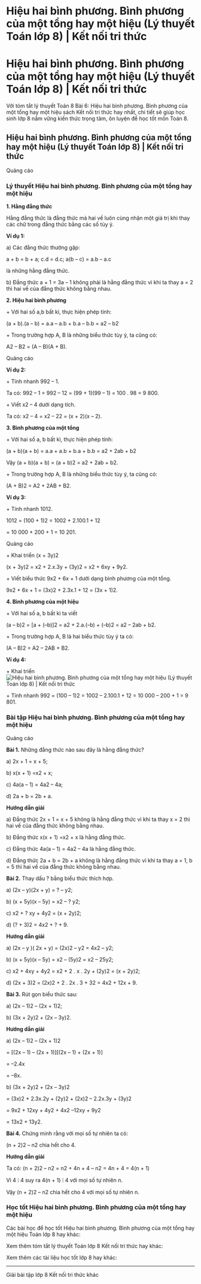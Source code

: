 # Hiệu hai bình phương. Bình phương của một tổng hay một hiệu (Lý thuyết Toán lớp 8) | Kết nối tri thức

# Hiệu hai bình phương. Bình phương của một tổng hay một hiệu (Lý thuyết Toán lớp 8) | Kết nối tri thức

Với tóm tắt lý thuyết Toán 8 Bài 6: Hiệu hai bình phương. Bình phương của một tổng hay một hiệu sách Kết nối tri thức hay nhất, chi tiết sẽ giúp học sinh lớp 8 nắm vững kiến thức trọng tâm, ôn luyện để học tốt môn Toán 8.

## Hiệu hai bình phương. Bình phương của một tổng hay một hiệu (Lý thuyết Toán lớp 8) | Kết nối tri thức

Quảng cáo

### **Lý thuyết Hiệu hai bình phương. Bình phương của một tổng hay một hiệu**

**1\. Hằng đẳng thức**

Hằng đẳng thức là đẳng thức mà hai vế luôn cùng nhận một giá trị khi thay các chữ trong đẳng thức bằng các số tùy ý.

**Ví dụ 1:**

a) Các đẳng thức thường gặp:

a + b = b + a; c.d = d.c; a(b – c) = a.b – a.c

là những hằng đẳng thức.

b) Đẳng thức a + 1 = 3a – 1 không phải là hằng đẳng thức vì khi ta thay a = 2 thì hai vế của đẳng thức không bằng nhau.

**2\. Hiệu hai bình phương**

\+ Với hai số a,b bất kì, thực hiện phép tính:

(a + b).(a – b) = a.a – a.b + b.a – b.b = a2 – b2

\+ Trong trường hợp A, B là những biểu thức tùy ý, ta cũng có:

A2 – B2 = (A – B)(A + B).

Quảng cáo

**Ví dụ 2:**

\+ Tính nhanh 992 – 1. 

Ta có: 992 – 1 = 992 – 12 = (99 + 1)(99 – 1) = 100 . 98 = 9 800. 

\+ Viết x2 – 4 dưới dạng tích. 

Ta có: x2 – 4 = x2 – 22 = (x + 2)(x – 2).

**3\. Bình phương của một tổng**

\+ Với hai số a, b bất kì, thực hiện phép tính:

(a + b)(a + b) = a.a + a.b + b.a + b.b = a2 \+ 2ab + b2

Vậy (a + b)(a + b) = (a + b)2 = a2 \+ 2ab + b2.

\+ Trong trường hợp A, B là những biểu thức tùy ý, ta cũng có:

(A + B)2 = A2 \+ 2AB + B2.

**Ví dụ 3:**

\+ Tính nhanh 1012.

1012 = (100 + 1)2 = 1002 \+ 2.100.1 + 12

= 10 000 + 200 + 1 = 10 201.

Quảng cáo

\+ Khai triển (x + 3y)2

(x + 3y)2 = x2 \+ 2.x.3y + (3y)2 = x2 \+ 6xy + 9y2.

\+ Viết biểu thức 9x2 \+ 6x + 1 dưới dạng bình phương của một tổng.

9x2 \+ 6x + 1 = (3x)2 \+ 2.3x.1 + 12 = (3x + 1)2.

**4\. Bình phương của một hiệu**

\+ Với hai số a, b bất kì ta viết

(a – b)2 = [a + (–b)]2 = a2 \+ 2.a.(–b) + (–b)2 = a2 – 2ab + b2.

\+ Trong trường hợp A, B là hai biểu thức tùy ý ta có:

(A – B)2 = A2 – 2AB + B2.

**Ví dụ 4:**

\+ Khai triển ![Hiệu hai bình phương. Bình phương của một tổng hay một hiệu \(Lý thuyết Toán lớp 8\) | Kết nối tri thức](https://vietjack.com/toan-8-kn/images/ly-thuyet-bai-6-hieu-hai-binh-phuong-binh-phuong-cua-mot-tong-hay-mot-hieu.PNG)

\+ Tính nhanh 992 = (100 – 1)2 = 1002 – 2.100.1 + 12 = 10 000 – 200 + 1 = 9 801.

### **Bài tập Hiệu hai bình phương. Bình phương của một tổng hay một hiệu**

Quảng cáo

**Bài 1.** Những đẳng thức nào sau đây là hằng đẳng thức?

a) 2x + 1 = x + 5; 

b) x(x + 1) =x2 \+ x;

c) 4a(a – 1) = 4a2 – 4a; 

d) 2a + b = 2b + a.

**Hướng dẫn giải**

a) Đẳng thức 2x + 1 = x + 5 không là hằng đẳng thức vì khi ta thay x = 2 thì hai vế của đẳng thức không bằng nhau.

b) Đẳng thức x(x + 1) =x2 \+ x là hằng đẳng thức.

c) Đẳng thức 4a(a – 1) = 4a2 – 4a là hằng đẳng thức.

d) Đẳng thức 2a + b = 2b + a không là hằng đẳng thức vì khi ta thay a = 1, b = 5 thì hai vế của đẳng thức không bằng nhau.

**Bài 2.** Thay dấu ? bằng biểu thức thích hợp.

a) (2x – y)(2x + y) = ? – y2;

b) (x + 5y)(x – 5y) = x2 – ? y2;

c) x2 \+ ? xy + 4y2 = (x + 2y)2; 

d) (? + 3)2 = 4x2 \+ ? + 9. 

**Hướng dẫn giải**

a) (2x – y )( 2x + y) = (2x)2 – y2 = 4x2 – y2; 

b) (x + 5y)(x – 5y) = x2 – (5y)2 = x2 – 25y2; 

c) x2 \+ 4xy + 4y2 = x2 \+ 2 . x . 2y + (2y)2 = (x + 2y)2; 

d) (2x + 3)2 = (2x)2 \+ 2 . 2x . 3 + 32 = 4x2 \+ 12x + 9. 

**Bài 3.** Rút gọn biểu thức sau:

a) (2x – 1)2 – (2x + 1)2; 

b) (3x + 2y)2 \+ (2x – 3y)2. 

**Hướng dẫn giải**

a) (2x – 1)2 – (2x + 1)2

= [(2x – 1) – (2x + 1)][(2x – 1) + (2x + 1)]

= –2.4x 

= –8x. 

b) (3x + 2y)2 \+ (2x – 3y)2

= (3x)2 \+ 2.3x.2y + (2y)2 \+ (2x)2 – 2.2x.3y + (3y)2

= 9x2 \+ 12xy + 4y2 \+ 4x2 –12xy + 9y2

= 13x2 \+ 13y2.

**Bài 4.** Chứng minh rằng với mọi số tự nhiên ta có:

(n + 2)2 – n2 chia hết cho 4.

**Hướng dẫn giải**

Ta có: (n + 2)2 – n2 = n2 \+ 4n + 4 – n2 = 4n + 4 = 4(n + 1)

Vì 4 ⁝ 4 suy ra 4(n + 1) ⁝ 4 với mọi số tự nhiên n.

Vậy (n + 2)2 – n2 chia hết cho 4 với mọi số tự nhiên n.

### **Học tốt Hiệu hai bình phương. Bình phương của một tổng hay một hiệu**

Các bài học để học tốt Hiệu hai bình phương. Bình phương của một tổng hay một hiệu Toán lớp 8 hay khác:

Xem thêm tóm tắt lý thuyết Toán lớp 8 Kết nối tri thức hay khác:

Xem thêm các tài liệu học tốt lớp 8 hay khác:

* * *

Giải bài tập lớp 8 Kết nối tri thức khác
